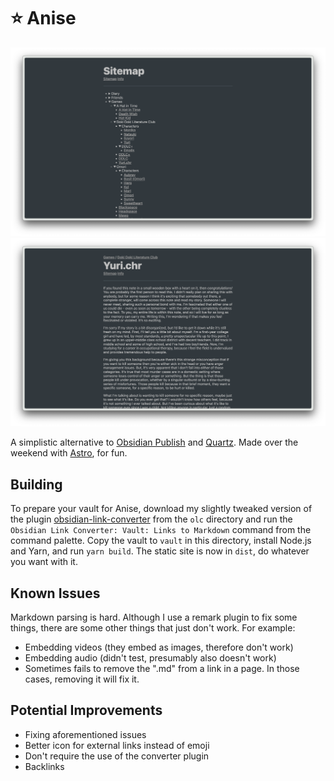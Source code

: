 # ⭐ Anise

![Sitemap screenshot](media/screenshot1.png)
![Example page screenshot](media/screenshot2.png)

A simplistic alternative to [Obsidian Publish](https://obsidian.md/publish) and [Quartz](https://github.com/jackyzha0/quartz). Made over the weekend with [Astro](https://astro.build), for fun.

## Building

To prepare your vault for Anise, download my slightly tweaked version of the plugin [obsidian-link-converter](https://github.com/ozntel/obsidian-link-converter) from the `olc` directory and run the `Obsidian Link Converter: Vault: Links to Markdown` command from the command palette. Copy the vault to `vault` in this directory, install Node.js and Yarn, and run `yarn build`. The static site is now in `dist`, do whatever you want with it.

## Known Issues

Markdown parsing is hard. Although I use a remark plugin to fix some things, there are some other things that just don't work. For example:

- Embedding videos (they embed as images, therefore don't work)
- Embedding audio (didn't test, presumably also doesn't work)
- Sometimes fails to remove the ".md" from a link in a page. In those cases, removing it will fix it.

## Potential Improvements

- Fixing aforementioned issues
- Better icon for external links instead of emoji
- Don't require the use of the converter plugin
- Backlinks
